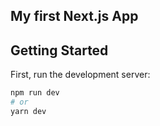 ## My first Next.js App


## Getting Started

First, run the development server:

```bash
npm run dev
# or
yarn dev
```
